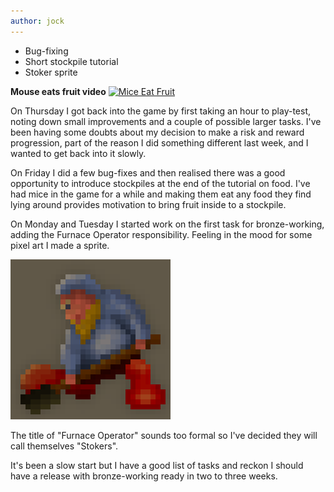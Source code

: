 ```yaml
---
author: jock
---
```

* Bug-fixing
* Short stockpile tutorial
* Stoker sprite

**Mouse eats fruit video**
[![Mice Eat Fruit](http://img.youtube.com/vi/NKRnvcpDClo/0.jpg)](https://youtu.be/NKRnvcpDClo)

On Thursday I got back into the game by first taking an hour to play-test, noting down small improvements and a couple of possible larger tasks. I've been having some doubts about my decision to make a risk and reward progression, part of the reason I did something different last week, and I wanted to get back into it slowly.

On Friday I did a few bug-fixes and then realised there was a good opportunity to introduce stockpiles at the end of the tutorial on food. I've had mice in the game for a while and making them eat any food they find lying around provides motivation to bring fruit inside to a stockpile.

On Monday and Tuesday I started work on the first task for bronze-working, adding the Furnace Operator responsibility. Feeling in the mood for some pixel art I made a sprite.

![Dwerg Stoker](/assets/img/DwergStoker.png "Dwerg Stoker")
 
The title of "Furnace Operator" sounds too formal so I've decided they will call themselves "Stokers".

It's been a slow start but I have a good list of tasks and reckon I should have a release with bronze-working ready in two to three weeks.
